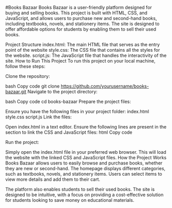 #Books Bazaar
Books Bazaar is a user-friendly platform designed for buying and selling books. This project is built with HTML, CSS, and JavaScript, and allows users to purchase new and second-hand books, including textbooks, novels, and stationery items. The site is designed to offer affordable options for students by enabling them to sell their used books.

Project Structure
index.html: The main HTML file that serves as the entry point of the website
style.css: The CSS file that contains all the styles for the website.
script.js: The JavaScript file that handles the interactivity of the site.
How to Run This Project
To run this project on your local machine, follow these steps:

Clone the repository:

bash
Copy code
git clone https://github.com/yourusername/books-bazaar.git
Navigate to the project directory:

bash
Copy code
cd books-bazaar
Prepare the project files:

Ensure you have the following files in your project folder:
index.html
style.css
script.js
Link the files:

Open index.html in a text editor.
Ensure the following lines are present in the <head> section to link the CSS and JavaScript files:
html
Copy code
<link rel="stylesheet" href="style.css">
<script src="script.js" defer></script>
Run the project:

Simply open the index.html file in your preferred web browser. This will load the website with the linked CSS and JavaScript files.
How the Project Works
Books Bazaar allows users to easily browse and purchase books, whether they are new or second-hand. The homepage displays different categories, such as textbooks, novels, and stationery items. Users can select items to view more details and add them to their cart.

The platform also enables students to sell their used books. The site is designed to be intuitive, with a focus on providing a cost-effective solution for students looking to save money on educational materials.
